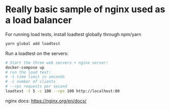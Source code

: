 # Really basic sample of nginx used as a load balancer
For running load tests, install loadtest globally through npm/yarn
```bash
yarn global add loadtest
```

Run a loadtest on the servers:

```bash
# Start the three web servers + nginx server:
docker-compose up
# run the load test:
# -t time limit in seconds
# -c number of clients
# --rps requests per second
loadtest -t 5 -c 100 --rps 100 http://localhost:80
```

nginx docs: https://nginx.org/en/docs/